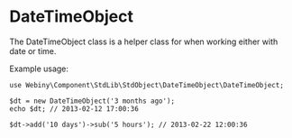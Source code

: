 DateTimeObject
===========
The DateTimeObject class is a helper class for when working either with date or time.

Example usage:

    use Webiny\Component\StdLib\StdObject\DateTimeObject\DateTimeObject;

    $dt = new DateTimeObject('3 months ago');
    echo $dt; // 2013-02-12 17:00:36

    $dt->add('10 days')->sub('5 hours'); // 2013-02-22 12:00:36